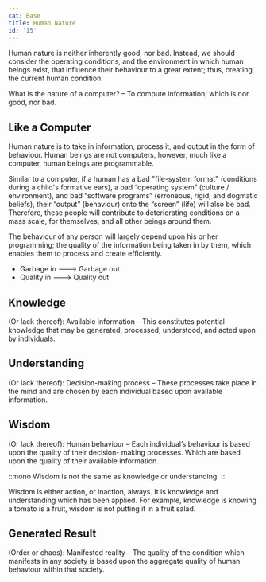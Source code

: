 ```yaml
---
cat: Base
title: Human Nature
id: '15'
---
```


<youtube id="OGaIi3Bo1hM" params="rel=0&start=2047"></youtube>

<span class="desc">Human nature is neither inherently good, nor bad. Instead, we should consider the operating conditions, and the environment in which human beings exist, that influence their behaviour to a great extent; thus, creating the current human condition.</span>

What is the nature of a computer? – To compute information; which is nor good, nor bad.

## Like a Computer
Human nature is to take in information, process it, and output in the form of behaviour. Human beings are not computers, however, much like a computer, human beings are programmable.

Similar to a computer, if a human has a bad "file-system format" (conditions during a child's formative ears), a bad “operating system” (culture / environment), and bad “software programs” (erroneous, rigid, and dogmatic beliefs), their “output” (behaviour) onto the “screen” (life) will also be bad. Therefore, these people will contribute to deteriorating conditions on a mass scale, for themselves, and all other beings around them.

The behaviour of any person will largely depend upon his or her programming; the quality of the information being taken in by them, which enables them to process and create efficiently.

- Garbage in ---> Garbage out
- Quality in ---> Quality out

## Knowledge
(Or lack thereof): Available information – This constitutes potential knowledge that may be generated,
processed, understood, and acted upon by individuals.

## Understanding
(Or lack thereof): Decision-making process – These processes take place in the mind and are chosen by each
individual based upon available information.

## Wisdom
(Or lack thereof): Human behaviour – Each individual’s behaviour is based upon the quality of their decision-
making processes. Which are based upon the quality of their available information.

::mono
Wisdom is not the same as knowledge or understanding.
::

Wisdom is either action, or inaction, always. It is knowledge and understanding which has
been applied. For example, knowledge is knowing a tomato is a fruit, wisdom is not putting it in a fruit
salad.

## Generated Result
(Order or chaos): Manifested reality – The quality of the condition which manifests in any society is based upon the aggregate quality of human behaviour within that society.
 